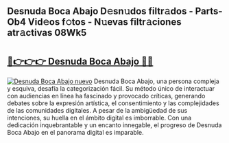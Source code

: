 ## Desnuda Boca Abajo D𝚎sn𝚞dos filtr𝚊dos - Parts-Ob4 Vid𝚎os f𝚘tos - N𝚞evas filtr𝚊ciones atr𝚊ctivas 08Wk5

# <h2><a href="http://mbden1e.tromn.icu/?c=Desnuda+Boca+Abajo">🔗👉👉👉 Desnuda Boca Abajo 🔗🔗</a></h2>

[![Desnuda Boca Abajo nuevo](https://i.imgur.com/pEAQMta.gif)](http://mbden1e.tromn.icu/?c=Desnuda+Boca+Abajo)
Desnuda Boca Abajo, una persona compleja y esquiva, desafía la categorización fácil. Su método único de interactuar con audiencias en línea ha fascinado y provocado críticas, generando debates sobre la expresión artística, el consentimiento y las complejidades de las comunidades digitales. A pesar de la ambigüedad de sus intenciones, su huella en el ámbito digital es imborrable. Con una dedicación inquebrantable y un encanto innegable, el progreso de Desnuda Boca Abajo en el panorama digital es imparable.
